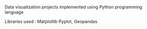 Data visualization projects implemented using Python programming language

Libraries used : Matplotlib Pyplot, Geopandas
